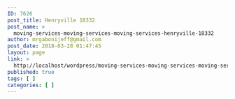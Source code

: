 ```yaml
---
ID: 7626
post_title: Henryville 18332
post_name: >
  moving-services-moving-services-moving-services-henryville-18332
author: mrgabonijeff@gmail.com
post_date: 2018-03-28 01:47:45
layout: page
link: >
  http://localhost/wordpress/moving-services-moving-services-moving-services-henryville-18332/
published: true
tags: [ ]
categories: [ ]
---
```

